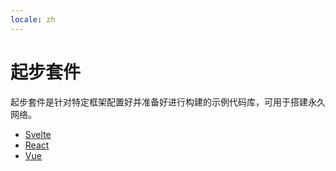```yaml
---
locale: zh
---
```

# 起步套件

起步套件是针对特定框架配置好并准备好进行构建的示例代码库，可用于搭建永久网络。

- [Svelte](./svelte/index.md)
- [React](./react/index.md)
- [Vue](./vue/index.md)